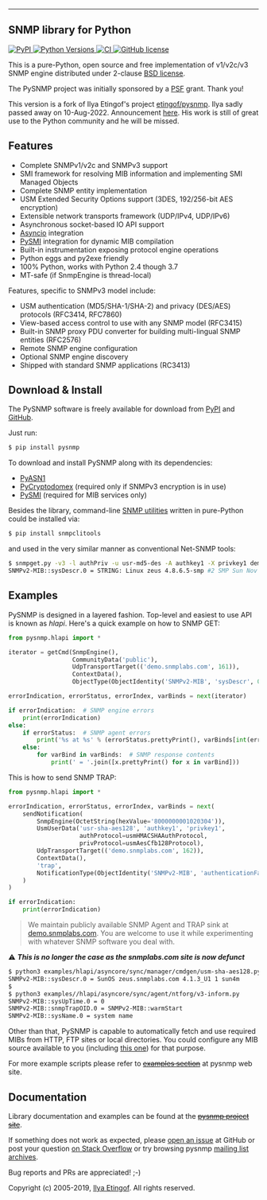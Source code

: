 ---

SNMP library for Python
-----------------------

[
![PyPI](https://img.shields.io/pypi/v/pysnmplib.svg?maxAge=2592000)
](https://pypi.python.org/pypi/pysnmplib)
[
![Python Versions](https://img.shields.io/pypi/pyversions/pysnmplib.svg)
](https://pypi.python.org/pypi/pysnmplib/)
[
![CI](https://github.com/pysnmp/pysnmp/actions/workflows/build-test-release.yml/badge.svg)
](https://github.com/pysnmp/pysnmp/actions/workflows/build-test-release.yml)
[
![GitHub license](https://img.shields.io/badge/license-BSD-blue.svg)
](https://raw.githubusercontent.com/pysnmp/pysnmp/master/LICENSE.rst)

This is a pure-Python, open source and free implementation of v1/v2c/v3
SNMP engine distributed under 2-clause [BSD license](http://snmplabs.com/pysnmp/license.html).

The PySNMP project was initially sponsored by a [PSF](http://www.python.org/psf/) grant.
Thank you!

This version is a fork of Ilya Etingof's project [etingof/pysnmp](https://github.com/etingof/pysnmp). Ilya sadly passed away on 10-Aug-2022. Announcement [here](https://lists.openstack.org/pipermail/openstack-discuss/2022-August/030062.html).  His work is still of great use to the Python community and he will be missed.

Features
--------

* Complete SNMPv1/v2c and SNMPv3 support
* SMI framework for resolving MIB information and implementing SMI
  Managed Objects
* Complete SNMP entity implementation
* USM Extended Security Options support (3DES, 192/256-bit AES encryption)
* Extensible network transports framework (UDP/IPv4, UDP/IPv6)
* Asynchronous socket-based IO API support
* [Asyncio](https://docs.python.org/3/library/asyncio.html) integration
* [PySMI](http://snmplabs.com/pysmi/) integration for dynamic MIB compilation
* Built-in instrumentation exposing protocol engine operations
* Python eggs and py2exe friendly
* 100% Python, works with Python 2.4 though 3.7
* MT-safe (if SnmpEngine is thread-local)

Features, specific to SNMPv3 model include:

* USM authentication (MD5/SHA-1/SHA-2) and privacy (DES/AES) protocols (RFC3414, RFC7860)
* View-based access control to use with any SNMP model (RFC3415)
* Built-in SNMP proxy PDU converter for building multi-lingual
  SNMP entities (RFC2576)
* Remote SNMP engine configuration
* Optional SNMP engine discovery
* Shipped with standard SNMP applications (RC3413)


Download & Install
------------------

The PySNMP software is freely available for download from [PyPI](https://pypi.python.org/pypi/pysnmplib)
and [GitHub](https://github.com/pysnmp/pysnmp.git).

Just run:

```bash
$ pip install pysnmp
```

To download and install PySNMP along with its dependencies:

<!-- Need to find an alternate location for the links to snmplabs.com -->
* [PyASN1](http://snmplabs.com/pyasn1/)
* [PyCryptodomex](https://pycryptodome.readthedocs.io) (required only if SNMPv3 encryption is in use)
* [PySMI](http://snmplabs.com/pysmi/) (required for MIB services only)

Besides the library, command-line [SNMP utilities](https://github.com/etingof/snmpclitools)
written in pure-Python could be installed via:

```bash
$ pip install snmpclitools
```

and used in the very similar manner as conventional Net-SNMP tools:

```bash
$ snmpget.py -v3 -l authPriv -u usr-md5-des -A authkey1 -X privkey1 demo.snmplabs.com sysDescr.0
SNMPv2-MIB::sysDescr.0 = STRING: Linux zeus 4.8.6.5-smp #2 SMP Sun Nov 13 14:58:11 CDT 2016 i686
```

Examples
--------

PySNMP is designed in a layered fashion. Top-level and easiest to use API is known as
*hlapi*. Here's a quick example on how to SNMP GET:

```python
from pysnmp.hlapi import *

iterator = getCmd(SnmpEngine(),
                  CommunityData('public'),
                  UdpTransportTarget(('demo.snmplabs.com', 161)),
                  ContextData(),
                  ObjectType(ObjectIdentity('SNMPv2-MIB', 'sysDescr', 0)))

errorIndication, errorStatus, errorIndex, varBinds = next(iterator)

if errorIndication:  # SNMP engine errors
    print(errorIndication)
else:
    if errorStatus:  # SNMP agent errors
        print('%s at %s' % (errorStatus.prettyPrint(), varBinds[int(errorIndex)-1] if errorIndex else '?'))
    else:
        for varBind in varBinds:  # SNMP response contents
            print(' = '.join([x.prettyPrint() for x in varBind]))
```

This is how to send SNMP TRAP:

```python
from pysnmp.hlapi import *

errorIndication, errorStatus, errorIndex, varBinds = next(
    sendNotification(
        SnmpEngine(OctetString(hexValue='8000000001020304')),
        UsmUserData('usr-sha-aes128', 'authkey1', 'privkey1',
                    authProtocol=usmHMACSHAAuthProtocol,
                    privProtocol=usmAesCfb128Protocol),
        UdpTransportTarget(('demo.snmplabs.com', 162)),
        ContextData(),
        'trap',
        NotificationType(ObjectIdentity('SNMPv2-MIB', 'authenticationFailure'))
    )
)

if errorIndication:
    print(errorIndication)
```

> We maintain publicly available SNMP Agent and TRAP sink at
> [demo.snmplabs.com](http://snmplabs.com/snmpsim/public-snmp-agent-simulator.html). You are
> welcome to use it while experimenting with whatever SNMP software you deal with.

:warning: ***This is no longer the case as the snmplabs.com site is now defunct***

```bash
$ python3 examples/hlapi/asyncore/sync/manager/cmdgen/usm-sha-aes128.py
SNMPv2-MIB::sysDescr.0 = SunOS zeus.snmplabs.com 4.1.3_U1 1 sun4m
$
$ python3 examples//hlapi/asyncore/sync/agent/ntforg/v3-inform.py
SNMPv2-MIB::sysUpTime.0 = 0
SNMPv2-MIB::snmpTrapOID.0 = SNMPv2-MIB::warmStart
SNMPv2-MIB::sysName.0 = system name
```

Other than that, PySNMP is capable to automatically fetch and use required MIBs from HTTP, FTP sites
or local directories. You could configure any MIB source available to you (including
[this one](https://pysnmp.github.io/mibs/asn1/)) for that purpose.

For more example scripts please refer to ~~[examples section](http://snmplabs.com/pysnmp/examples/contents.html#high-level-snmp)~~
at pysnmp web site.

Documentation
-------------

Library documentation and examples can be found at the ~~[pysnmp project site](http://snmplabs.com/pysnmp/)~~.

If something does not work as expected, please
[open an issue](https://github.com/pysnmp/pysnmp/issues) at GitHub or
post your question [on Stack Overflow](http://stackoverflow.com/questions/ask) or try browsing pysnmp
[mailing list archives](https://sourceforge.net/p/pysnmp/mailman/pysnmp-users/).

Bug reports and PRs are appreciated! ;-)

Copyright (c) 2005-2019, [Ilya Etingof](https://lists.openstack.org/pipermail/openstack-discuss/2022-August/030062.html). All rights reserved.